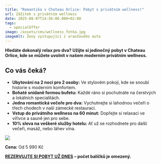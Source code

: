```yaml
---
title: "Romantika v Chateau Orlice: Pobyt s privátním wellness!"
url: Zážitek s privátním wellness
date: 2025-08-07T14:56:00.000+02:00
tags:
  - specialOffer
image: /assets/cms/wellness_fotka.jpg
imageAlt: Ženy vystupující z oranžového auta
---
```

**Hledáte dokonalý relax pro dva? Užijte si jedinečný pobyt v Chateau Orlice, kde se můžete uvolnit v našem moderním privátním wellness.**

## Co vás čeká?

* **Ubytování na 2 noci pro 2 osoby:** Ve stylovém pokoji, kde se snoubí historie s moderním komfortem.
* **Bohaté snídaně formou bufetu:** Každé ráno si pochutnáte na čerstvých a lokálních specialitách.
* **Jedna romantická večeře pro dva:** Vychutnejte si lahodnou večeři o třech chodech v naší zámecké restauraci.
* **Vstup do privátního wellness na 60 minut:** Dopřejte si relaxaci ve vířivce a sauně jen pro sebe.
* **10% sleva na veškeré služby hotelu:** Ať už se rozhodnete pro další večeři, masáž, nebo láhev vína.

![](/assets/cms/wellness-4.jpg)

**Cena:** Od 5 990 Kč

**[REZERVUJTE SI POBYT UŽ DNES](https://www.tvrzorlice.cz/rezervace)** **– počet balíčků je omezený.**
